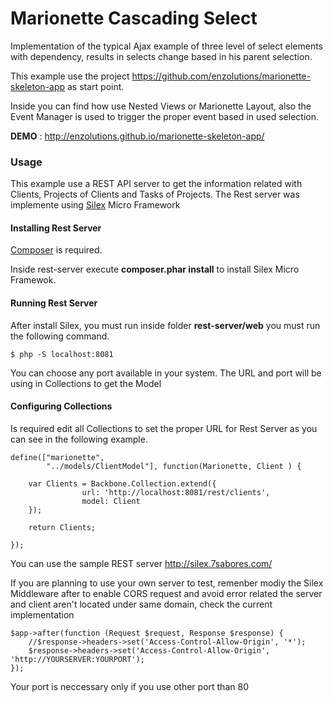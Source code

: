 Marionette Cascading Select
=======================

Implementation of the typical Ajax example of three level of select elements with dependency, results in selects change based in his parent selection.

This example use the project <a href="https://github.com/enzolutions/marionette-skeleton-app" taget="_blank" >https://github.com/enzolutions/marionette-skeleton-app</a> as start point.

Inside you can find how use Nested Views or Marionette Layout, also the Event Manager is used to trigger the proper event based in used selection.


**DEMO** : <a target="_blank" href="http://enzolutions.github.io/marionette-skeleton-app/">http://enzolutions.github.io/marionette-skeleton-app/</a>

### Usage

This example use a REST API server to get the information related with Clients, Projects of Clients and Tasks of Projects. The Rest server was implemente using <a href="http://silex.sensiolabs.org/" target="_blank">Silex</a> Micro Framework

#### Installing Rest Server

<a href="https://getcomposer.org" target="_blank">Composer</a> is required.

Inside rest-server execute **composer.phar install** to install Silex Micro Framewok.

#### Running Rest Server

After install Silex, you must run inside folder **rest-server/web** you must run the following command.

````
$ php -S localhost:8081
````
You can choose any port available in your system. The URL and port will be using in Collections to get the Model

#### Configuring Collections

Is required edit all Collections to set the proper URL for Rest Server as you can see in the following example.

````
define(["marionette",
        "../models/ClientModel"], function(Marionette, Client ) {

    var Clients = Backbone.Collection.extend({
                url: 'http://localhost:8081/rest/clients',
                model: Client
    });

    return Clients;

});
````

You can use the sample REST server http://silex.7sabores.com/

If you are planning to use your own server to test, remenber modiy the Silex Middleware after to enable CORS request and avoid error related the server and client aren't located under same domain, check the current implementation

````
$app->after(function (Request $request, Response $response) {
    //$response->headers->set('Access-Control-Allow-Origin', '*');
    $response->headers->set('Access-Control-Allow-Origin', 'http://YOURSERVER:YOURPORT');
});
````

Your port is neccessary only if you use other port than 80
